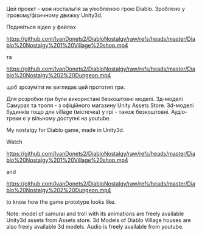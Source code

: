 Цей проект - моя ностальгія за улюбленою грою Diablo. Зроблено у ігровому/фізичному движку Unity3d.

Подивіться відео у файлах 

https://github.com/IvanDonets2/DiabloNostalgy/raw/refs/heads/master/Diablo%20Nostalgy%201%20Village%20shop.mp4 

та 

https://github.com/IvanDonets2/DiabloNostalgy/raw/refs/heads/master/Diablo%20Nostalgy%202%20Dungeon.mp4

щоб зрозуміти як виглядає цей прототип гри.

Для розробки гри були використані безкоштовні моделі. 3д-моделі Самурая та троля - з офіційного магазину Unity Assets Store. 3d-моделі будинків тощо для village (містечка) у грі - також безкоштовні. Аудіо-треки є у вільному доступні на youtube. 



My nostalgy for Diablo game, made in Unity3d.

Watch 

https://github.com/IvanDonets2/DiabloNostalgy/raw/refs/heads/master/Diablo%20Nostalgy%201%20Village%20shop.mp4 

and 

https://github.com/IvanDonets2/DiabloNostalgy/raw/refs/heads/master/Diablo%20Nostalgy%202%20Dungeon.mp4 

to know how the game prototype looks like.


Note: model of samurai and troll with its animations are freely available Unity3d assets from Assets store. 3d Models of Diablo Village houses are also freely available 3d models. Audio is freely available from youtube.
